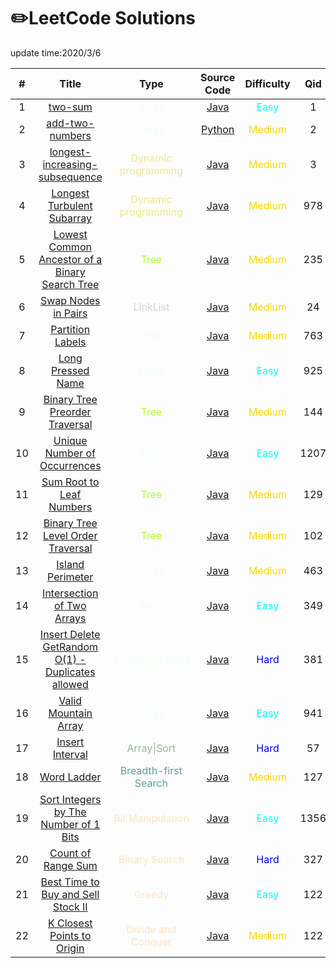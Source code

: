  # ✏️LeetCode Solutions
  update time:2020/3/6
  
   | # | Title | Type | Source Code | Difficulty | Qid |
   |:---:|:---:|:---:|:---:|:---:|:---:|
   |1|[two-sum](https://leetcode.com/problems/two-sum)| <font color=#F0FFF0>Array</font> | [Java](SourceCode/src/SwapNodesPairs.java) |<font color=#00FFFF>Easy</font>|1|
   |2|[add-two-numbers](https://leetcode.com/problems/add-two-numbers)| <font color=#F0FFF0>Array</font> |[Python](SourceCode/src/SwapNodesPairs.java)|<font color=#FFD700>Medium</font>|2|
   |3|[longest-increasing-subsequence](https://leetcode-cn.com/problems/longest-increasing-subsequence/)| <font color=#F0E68C>Dynamic programming</font> |[Java](SourceCode/src/SwapNodesPairs.java)|<font color=#FFD700>Medium</font>|3|
   |4|[Longest Turbulent Subarray](https://leetcode-cn.com/problems/longest-turbulent-subarray/)| <font color=#F0E68C>Dynamic programming</font> |[Java](SourceCode/src/SwapNodesPairs.java)|<font color=#FFD700>Medium</font>|978|
   |5|[Lowest Common Ancestor of a Binary Search Tree](https://leetcode-cn.com/problems/longest-increasing-subsequence/)| <font color=#ADFF2F>Tree</font> |[Java](SourceCode/src/SwapNodesPairs.java)|<font color=#FFD700>Medium</font>|235|
   |6|[Swap Nodes in Pairs](https://leetcode-cn.com/problems/swap-nodes-in-pairs/)| <font color=#D3D3D3>LinkList</font> |[Java](SourceCode/src/SwapNodesPairs.java)|<font color=#FFD700>Medium</font>|24|
   |7|[Partition Labels](https://leetcode-cn.com/problems/partition-labels/)| <font color=#F0FFF0>String</font> |[Java](SourceCode/src/PartitionLabels.java)|<font color=#FFD700>Medium</font>|763|
   |8|[Long Pressed Name](https://leetcode-cn.com/problems/long-pressed-name/)| <font color=#F0FFF0>String</font> |[Java](SourceCode/src/LongPressedName.java)|<font color=#00FFFF>Easy</font>|925|
   |9|[Binary Tree Preorder Traversal](https://leetcode-cn.com/problems/binary-tree-preorder-traversal/)| <font color=#ADFF2F>Tree</font> |[Java](SourceCode/src/BinaryTreePreorderTraversal.java)|<font color=#FFD700>Medium</font>|144|
   |10|[Unique Number of Occurrences](https://leetcode-cn.com/problems/unique-number-of-occurrences/)| <font color=#F0FFF0>Array</font> |[Java](SourceCode/src/UniqueNumberOccurrences.java)|<font color=#00FFFF>Easy</font>|1207|
   |11|[Sum Root to Leaf Numbers](https://leetcode-cn.com/problems/sum-root-to-leaf-numbers/)| <font color=#ADFF2F>Tree</font> |[Java](SourceCode/src/SumRootLeafNumbers.java)|<font color=#FFD700>Medium</font>|129|
   |12|[Binary Tree Level Order Traversal](https://leetcode-cn.com/problems/binary-tree-level-order-traversal/)| <font color=#ADFF2F>Tree</font> |[Java](SourceCode/src/BinaryTreeLevelOrderTraversal.java)|<font color=#FFD700>Medium</font>|102|
   |13|[Island Perimeter](https://leetcode-cn.com/problems/island-perimeter/)| <font color=#F0FFF0>Array</font> |[Java](SourceCode/src/IslandPerimeter.java)|<font color=#FFD700>Medium</font>|463|
   |14|[Intersection of Two Arrays](https://leetcode-cn.com/problems/intersection-of-two-arrays/)| <font color=#F0FFF0>Array</font> |[Java](SourceCode/src/IntersectionTwoArrays.java)|<font color=#00FFFF>Easy</font>|349|
   |15|[Insert Delete GetRandom O(1) - Duplicates allowed](https://leetcode-cn.com/problems/insert-delete-getrandom-o1-duplicates-allowed/)| <font color=#F0FFF0>Array\|HashTable</font> |[Java](SourceCode/src/RandomizedCollection.java)|<font color=#0000FF>Hard</font>|381|
   |16|[Valid Mountain Array](https://leetcode-cn.com/problems/valid-mountain-array/)| <font color=#F0FFF0>Array</font> |[Java](SourceCode/src/ValidMountainArray.java)|<font color=#00FFFF>Easy</font>|941|
   |17|[Insert Interval](https://leetcode-cn.com/problems/insert-interval/)| <font color=#8FBC8F>Array\|Sort</font> |[Java](SourceCode/src/InsertInterval.java)|<font color=#0000FF>Hard</font>|57|
   |18|[Word Ladder](https://leetcode-cn.com/problems/word-ladder/)| <font color=#5F9EA0>Breadth-first Search</font> |[Java](SourceCode/src/WordLadder.java)|<font color=#FFD700>Medium</font>|127|
   |19|[Sort Integers by The Number of 1 Bits](https://leetcode-cn.com/problems/sort-integers-by-the-number-of-1-bits/)| <font color=#FFE4C4>Bit Manipulation</font> |[Java](SourceCode/src/SortIntegersTheNumberBits.java)|<font color=#00FFFF>Easy</font>|1356|
   |20|[Count of Range Sum](https://leetcode-cn.com/problems/count-of-range-sum/)| <font color=#FFE4C4>Binary Search</font> |[Java](SourceCode/src/SortIntegersTheNumberBits.java)|<font color=#0000FF>Hard</font>|327|
   |21|[Best Time to Buy and Sell Stock II](https://leetcode-cn.com/problems/best-time-to-buy-and-sell-stock-ii/)| <font color=#FFE4C4>Greedy</font> |[Java](SourceCode/src/BestTimeBuySellStock.java)|<font color=#00FFFF>Easy</font>|122|
   |22|[K Closest Points to Origin](https://leetcode-cn.com/problems/k-closest-points-to-origin/)| <font color=#FFE4C4>Divide and Conquer</font> |[Java](SourceCode/src/KClosestPointsOrigin.java)|<font color=#FFD700>Medium</font>|122|
   
